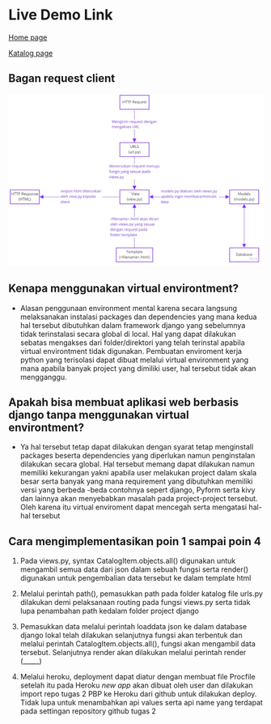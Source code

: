 # Live Demo Link 
[Home page](https://tugas2pbpirsyad.herokuapp.com/)

[Katalog page](https://tugas2pbpirsyad.herokuapp.com/katalog/)

## Bagan request client
![alt text](./assets/bagan.jpg "bagan request client")

## Kenapa menggunakan virtual environtment?
- Alasan penggunaan  environment mental karena secara langsung melaksanakan instalasi packages dan dependencies yang mana kedua hal tersebut dibutuhkan dalam framework django yang sebelumnya tidak terinstalasi secara global di local.  Hal yang dapat dilakukan sebatas mengakses dari folder/direktori yang telah terinstal apabila virtual environtment tidak digunakan. Pembuatan enviroment kerja python yang terisolasi dapat dibuat melalui virtual environment yang mana apabila banyak project yang dimiliki user, hal tersebut tidak akan mengganggu.

## Apakah bisa membuat aplikasi web berbasis django tanpa menggunakan virtual environtment?
- Ya hal tersebut tetap dapat dilakukan dengan syarat tetap menginstall packages beserta dependencies yang diperlukan namun penginstalan dilakukan secara global. Hal tersebut memang dapat dilakukan namun memiliki kekurangan yakni apabila user melakukan project dalam skala besar serta banyak yang mana requirement yang dibutuhkan memiliki versi yang berbeda -beda contohnya sepert django, Pyform serta kivy dan lainnya akan menyebabkan masalah pada project-project tersebut. Oleh karena itu virtual enviroment dapat mencegah serta mengatasi hal-hal tersebut

## Cara mengimplementasikan poin 1 sampai poin 4
1. Pada views.py, syntax CatalogItem.objects.all() digunakan untuk mengambil semua data dari json dalam sebuah fungsi serta render() digunakan untuk pengembalian data tersebut ke dalam template html

2. Melalui perintah path(), pemasukkan path pada folder katalog file urls.py dilakukan demi pelaksanaan routing pada fungsi views.py serta tidak lupa penambahan path kedalam folder project django

3. Pemasukkan data melalui perintah loaddata json ke dalam database django lokal telah dilakukan selanjutnya fungsi akan terbentuk dan melalui perintah CatalogItem.objects.all(), fungsi akan mengambil data tersebut. Selanjutnya render akan dilakukan melalui perintah render (_____)

4. Melalui heroku, deployment dapat diatur dengan membuat file Procfile setelah itu pada Heroku _new app_ akan dibuat oleh user dan dilakukan import repo tugas 2 PBP ke Heroku dari github untuk dilakukan deploy. Tidak lupa untuk menambahkan api values serta api name yang terdapat pada settingan repository github tugas 2 

